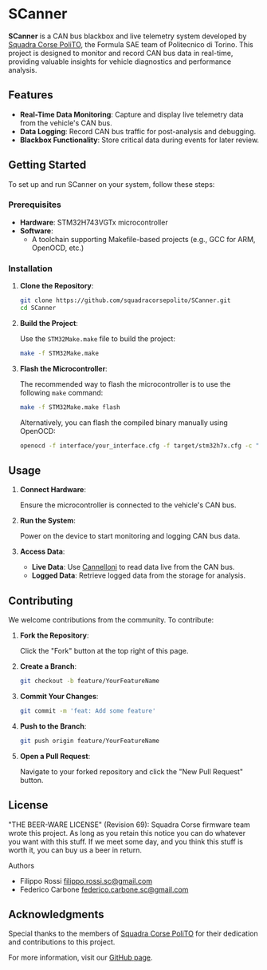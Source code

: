 # SCanner

**SCanner** is a CAN bus blackbox and live telemetry system developed by [Squadra Corse PoliTO](https://github.com/squadracorsepolito), the Formula SAE team of Politecnico di Torino. This project is designed to monitor and record CAN bus data in real-time, providing valuable insights for vehicle diagnostics and performance analysis.

## Features

- **Real-Time Data Monitoring**: Capture and display live telemetry data from the vehicle's CAN bus.
- **Data Logging**: Record CAN bus traffic for post-analysis and debugging.
- **Blackbox Functionality**: Store critical data during events for later review.

## Getting Started

To set up and run SCanner on your system, follow these steps:

### Prerequisites

- **Hardware**: STM32H743VGTx microcontroller
- **Software**:
  - A toolchain supporting Makefile-based projects (e.g., GCC for ARM, OpenOCD, etc.)

### Installation

1. **Clone the Repository**:

   ```bash
   git clone https://github.com/squadracorsepolito/SCanner.git
   cd SCanner
   ```

2. **Build the Project**:

   Use the `STM32Make.make` file to build the project:

   ```bash
   make -f STM32Make.make
   ```

3. **Flash the Microcontroller**:

   The recommended way to flash the microcontroller is to use the following `make` command:

   ```bash
   make -f STM32Make.make flash
   ```

   Alternatively, you can flash the compiled binary manually using OpenOCD:

   ```bash
   openocd -f interface/your_interface.cfg -f target/stm32h7x.cfg -c "program your_binary.elf verify reset exit"
   ```

## Usage

1. **Connect Hardware**:

   Ensure the microcontroller is connected to the vehicle's CAN bus.

2. **Run the System**:

   Power on the device to start monitoring and logging CAN bus data.

3. **Access Data**:

   - **Live Data**: Use [Cannelloni](https://github.com/mguentner/cannelloni) to read data live from the CAN bus.
   - **Logged Data**: Retrieve logged data from the storage for analysis.

## Contributing

We welcome contributions from the community. To contribute:

1. **Fork the Repository**:

   Click the "Fork" button at the top right of this page.

2. **Create a Branch**:

   ```bash
   git checkout -b feature/YourFeatureName
   ```

3. **Commit Your Changes**:

   ```bash
   git commit -m 'feat: Add some feature'
   ```

4. **Push to the Branch**:

   ```bash
   git push origin feature/YourFeatureName
   ```

5. **Open a Pull Request**:

   Navigate to your forked repository and click the "New Pull Request" button.

## License

"THE BEER-WARE LICENSE" (Revision 69):
Squadra Corse firmware team wrote this project. As long as you retain this notice
you can do whatever you want with this stuff. If we meet some day, and you
think this stuff is worth it, you can buy us a beer in return.

Authors
- Filippo Rossi <filippo.rossi.sc@gmail.com>
- Federico Carbone <federico.carbone.sc@gmail.com>

## Acknowledgments

Special thanks to the members of [Squadra Corse PoliTO](https://github.com/squadracorsepolito) for their dedication and contributions to this project.

For more information, visit our [GitHub page](https://github.com/squadracorsepolito/SCanner).

